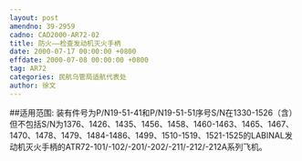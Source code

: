 ```yaml
---
layout: post
amendno: 39-2959
cadno: CAD2000-AR72-02
title: 防火——检查发动机灭火手柄
date: 2000-07-17 00:00:00 +0800
effdate: 2000-07-08 00:00:00 +0800
tag: AR72
categories: 民航乌管局适航代表处
author: 徐文
---
```


##适用范围:
装有件号为P/N19-51-41和P/N19-51-51序号S/N在1330-1526（含）但不包括S/N为1376、1426、1435、1456、1458、1460-1463、1465、1467、1470、1478、1479、1484-1486、1499、1510-1519、1521-1525的LABINAL发动机灭火手柄的ATR72-101/-102/-201/-202/-211/-212/-212A系列飞机。


